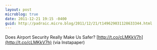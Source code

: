 ```yaml
---
layout: post
microblog: true
date: 2011-12-21 19:15 -0400
guid: http://padraic.micro.blog/2011/12/21/t149629031128633344.html
---
```

Does Airport Security Really Make Us Safer? [http://t.co/cLMKkV7h](http://t.co/cLMKkV7h) (via Instapaper)
